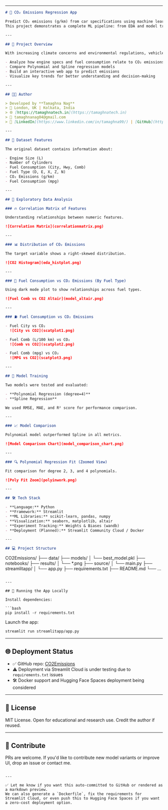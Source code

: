
---
```markdown
# 🚗 CO₂ Emissions Regression App

Predict CO₂ emissions (g/km) from car specifications using machine learning models such as Polynomial and Spline Regression.
This project demonstrates a complete ML pipeline: from EDA and model training to deployment using Streamlit.

---

## 📌 Project Overview

With increasing climate concerns and environmental regulations, vehicle emissions are a key metric. Using a Canadian vehicle emissions dataset, this project aims to:

- Analyze how engine specs and fuel consumption relate to CO₂ emissions
- Compare Polynomial and Spline regression models
- Build an interactive web app to predict emissions
- Visualize key trends for better understanding and decision-making

---

## 👨‍💻 Author

> Developed by **Tamaghna Nag**  
> 📍 London, UK | Kolkata, India  
> 🌐 [https://tamaghnatech.in](https://tamaghnatech.in)  
> 📧 tamaghnanag04@gmail.com  
> 🔗 [LinkedIn](https://www.linkedin.com/in/tamaghna99/) | [GitHub](https://github.com/Tamaghnatech)

---

## 🧠 Dataset Features

The original dataset contains information about:

- Engine Size (L)
- Number of Cylinders
- Fuel Consumption (City, Hwy, Comb)
- Fuel Type (D, E, X, Z, N)
- CO₂ Emissions (g/km)
- Fuel Consumption (mpg)

---

## 🔎 Exploratory Data Analysis

### 🔥 Correlation Matrix of Features

Understanding relationships between numeric features.

![Correlation Matrix](correlationmatrix.png)

---

### 📊 Distribution of CO₂ Emissions

The target variable shows a right-skewed distribution.

![CO2 Histogram](eda_histplot.png)

---

### 🧯 Fuel Consumption vs CO₂ Emissions (By Fuel Type)

Using dark mode plot to show relationships across fuel types.

![Fuel Comb vs CO2 Altair](model_altair.png)

---

### ⛽ Fuel Consumption vs CO₂ Emissions

- Fuel City vs CO₂  
  ![City vs CO2](scatplot1.png)

- Fuel Comb (L/100 km) vs CO₂  
  ![Comb vs CO2](scatplot2.png)

- Fuel Comb (mpg) vs CO₂  
  ![MPG vs CO2](scatplot3.png)

---

## 🧪 Model Training

Two models were tested and evaluated:

- **Polynomial Regression (degree=4)**
- **Spline Regression**

We used RMSE, MAE, and R² score for performance comparison.

---

### 📈 Model Comparison

Polynomial model outperformed Spline in all metrics.

![Model Comparison Chart](model_comparison_chart.png)

---

### 🔍 Polynomial Regression Fit (Zoomed View)

Fit comparison for degree 2, 3, and 4 polynomials.

![Poly Fit Zoom](polyinwork.png)

---

## 🛠️ Tech Stack

- **Language:** Python
- **Framework:** Streamlit
- **ML Libraries:** scikit-learn, pandas, numpy
- **Visualization:** seaborn, matplotlib, altair
- **Experiment Tracking:** Weights & Biases (wandb)
- **Deployment (Planned):** Streamlit Community Cloud / Docker

---

## 💻 Project Structure

```

CO2Emissions/
├── data/
├── models/
│   └── best\_model.pkl
├── notebooks/
├── results/
│   └── \*.png
├── source/
│   └── main.py
├── streamlitapp/
│   └── app.py
├── requirements.txt
├── README.md
└── ...

````

---

## 🚀 Running the App Locally

Install dependencies:

```bash
pip install -r requirements.txt
````

Launch the app:

```bash
streamlit run streamlitapp/app.py
```

---

## 🌐 Deployment Status

* ✅ GitHub repo: [CO2Emissions](https://github.com/Tamaghnatech/CO2Emissions)
* ⚠️ Deployment via Streamlit Cloud is under testing due to `requirements.txt` issues
* 🛠️ Docker support and Hugging Face Spaces deployment being considered

---

## 🧾 License

MIT License. Open for educational and research use. Credit the author if reused.

---

## 🤝 Contribute

PRs are welcome. If you'd like to contribute new model variants or improve UI, drop an issue or contact me.

```

---

✅ Let me know if you want this auto-committed to GitHub or rendered as a markdown preview.  
We can also generate a `Dockerfile`, fix the requirements for Streamlit Cloud, or even push this to Hugging Face Spaces if you want a zero-cost deployment option.
```
